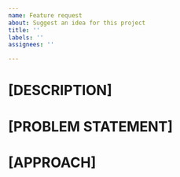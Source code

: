 ```yaml
---
name: Feature request
about: Suggest an idea for this project
title: ''
labels: ''
assignees: ''

---
```

# [DESCRIPTION]

# [PROBLEM STATEMENT]

# [APPROACH]
